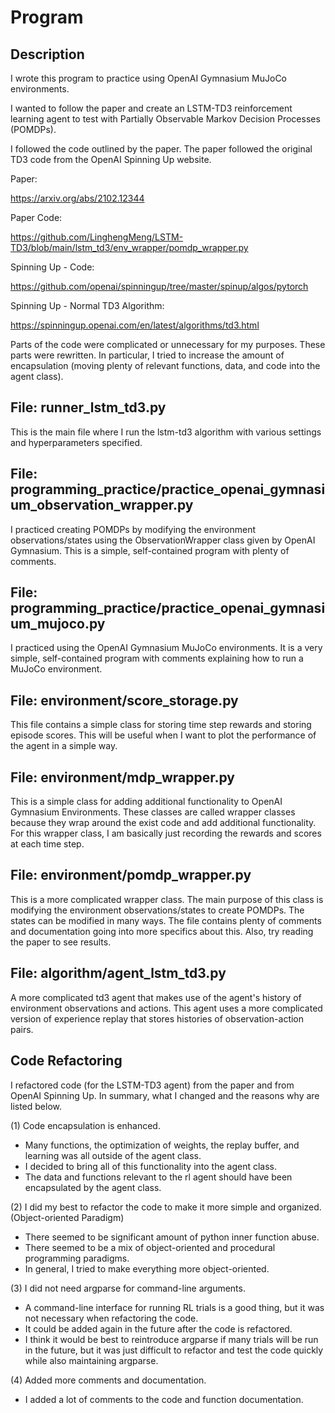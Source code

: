 # Program

## Description
I wrote this program to practice using OpenAI Gymnasium MuJoCo environments.

I wanted to follow the paper and create an LSTM-TD3 reinforcement learning agent to test with Partially Observable Markov Decision Processes (POMDPs).

I followed the code outlined by the paper. The paper followed the original TD3 code from the OpenAI Spinning Up website.

Paper:

https://arxiv.org/abs/2102.12344

Paper Code:

https://github.com/LinghengMeng/LSTM-TD3/blob/main/lstm_td3/env_wrapper/pomdp_wrapper.py

Spinning Up - Code:

https://github.com/openai/spinningup/tree/master/spinup/algos/pytorch

Spinning Up - Normal TD3 Algorithm:

https://spinningup.openai.com/en/latest/algorithms/td3.html

Parts of the code were complicated or unnecessary for my purposes. These parts were rewritten. In particular, I tried to increase the amount of encapsulation (moving plenty of relevant functions, data, and code into the agent class).

## File: runner_lstm_td3.py
This is the main file where I run the lstm-td3 algorithm with various settings and hyperparameters specified.

## File: programming_practice/practice_openai_gymnasium_observation_wrapper.py
I practiced creating POMDPs by modifying the environment observations/states using the ObservationWrapper class given by OpenAI Gymnasium. This is a simple, self-contained program with plenty of comments.

## File: programming_practice/practice_openai_gymnasium_mujoco.py
I practiced using the OpenAI Gymnasium MuJoCo environments. It is a very simple, self-contained program with comments explaining how to run a MuJoCo environment.

## File: environment/score_storage.py
This file contains a simple class for storing time step rewards and storing episode scores. This will be useful when I want to plot the performance of the agent in a simple way.

## File: environment/mdp_wrapper.py
This is a simple class for adding additional functionality to OpenAI Gymnasium Environments. These classes are called wrapper classes because they wrap around the exist code and add additional functionality. For this wrapper class, I am basically just recording the rewards and scores at each time step.

## File: environment/pomdp_wrapper.py
This is a more complicated wrapper class. The main purpose of this class is modifying the environment observations/states to create POMDPs. The states can be modified in many ways. The file contains plenty of comments and documentation going into more specifics about this. Also, try reading the paper to see results.

## File: algorithm/agent_lstm_td3.py
A more complicated td3 agent that makes use of the agent's history of environment observations and actions. This agent uses a more complicated version of experience replay that stores histories of observation-action pairs.

## Code Refactoring
I refactored code (for the LSTM-TD3 agent) from the paper and from OpenAI Spinning Up. In summary, what I changed and the reasons why are listed below.

(1) Code encapsulation is enhanced.
* Many functions, the optimization of weights, the replay buffer, and learning was all outside of the agent class.
* I decided to bring all of this functionality into the agent class.
* The data and functions relevant to the rl agent should have been encapsulated by the agent class.

(2) I did my best to refactor the code to make it more simple and organized. (Object-oriented Paradigm)
* There seemed to be significant amount of python inner function abuse.
* There seemed to be a mix of object-oriented and procedural programming paradigms.
* In general, I tried to make everything more object-oriented.

(3) I did not need argparse for command-line arguments.
* A command-line interface for running RL trials is a good thing, but it was not necessary when refactoring the code.
* It could be added again in the future after the code is refactored.
* I think it would be best to reintroduce argparse if many trials will be run in the future, but it was just difficult to refactor and test the code quickly while also maintaining argparse.

(4) Added more comments and documentation.
* I added a lot of comments to the code and function documentation.
